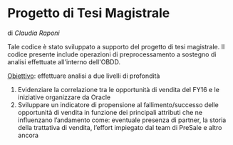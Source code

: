# Progetto di Tesi Magistrale
di <i>Claudia Raponi</i>

Tale codice è stato sviluppato a supporto del progetto di tesi magistrale.
Il codice presente include operazioni di preprocessamento a sostegno di analisi effettuate all'interno dell'OBDD.

<u>Obiettivo</u>: effettuare analisi a due livelli di profondità
  1. Evidenziare la correlazione tra le opportunità di vendita del FY16 e le
iniziative organizzare da Oracle
  2. Sviluppare un indicatore di propensione al fallimento/successo delle
opportunità di vendita in funzione dei principali attributi che ne
influenzano l’andamento come: eventuale presenza di partner, la storia
della trattativa di vendita, l’effort impiegato dal team di PreSale e altro
ancora
